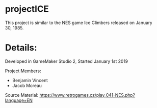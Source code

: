 # projectICE
This project is similar to the NES game Ice Climbers released on January 30, 1985.


# Details:
Developed in GameMaker Studio 2, Started January 1st 2019

Project Members:
  - Benjamin Vincent
  - Jacob Moreau
  
Source Material:
https://www.retrogames.cz/play_041-NES.php?language=EN
